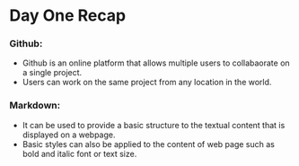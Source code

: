 # Day One Recap

### Github:
* Github is an online platform that allows multiple users to collabaorate on a single project.
* Users can work on the same project from any location in the world. 


### Markdown:
* It can be used to provide a basic structure to the textual content that is displayed on a webpage. 
* Basic styles can also be applied to the content of web page such as bold and italic font or text size. 
